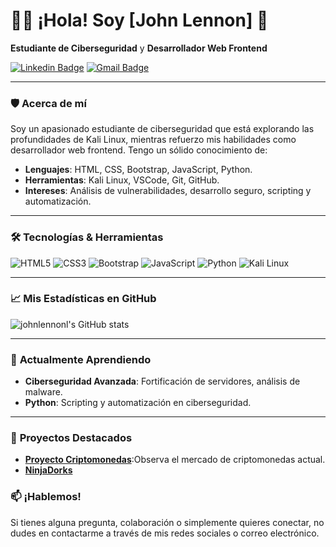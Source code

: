 # 🧑‍💻 **¡Hola! Soy [John Lennon]** 👋

**Estudiante de Ciberseguridad** y **Desarrollador Web Frontend**

[![Linkedin Badge](https://img.shields.io/badge/-LinkedIn-blue?style=flat-square&logo=Linkedin&logoColor=white&link=https://www.linkedin.com/in/yourusername/)](https://www.linkedin.com/in/yourusername/) 
[![Gmail Badge](https://img.shields.io/badge/-Email-c14438?style=flat-square&logo=Gmail&logoColor=white&link=mailto:yourmail@gmail.com)](mailto:yourmail@gmail.com)

---

### 🛡️ **Acerca de mí**
Soy un apasionado estudiante de ciberseguridad que está explorando las profundidades de Kali Linux, mientras refuerzo mis habilidades como desarrollador web frontend. Tengo un sólido conocimiento de:

- **Lenguajes**: HTML, CSS, Bootstrap, JavaScript, Python.
- **Herramientas**: Kali Linux, VSCode, Git, GitHub.
- **Intereses**: Análisis de vulnerabilidades, desarrollo seguro, scripting y automatización.

---

### 🛠️ **Tecnologías & Herramientas**

![HTML5](https://img.shields.io/badge/-HTML5-E34F26?style=flat&logo=html5&logoColor=white)
![CSS3](https://img.shields.io/badge/-CSS3-1572B6?style=flat&logo=css3)
![Bootstrap](https://img.shields.io/badge/-Bootstrap-563D7C?style=flat&logo=bootstrap)
![JavaScript](https://img.shields.io/badge/-JavaScript-F7DF1E?style=flat&logo=javascript&logoColor=black)
![Python](https://img.shields.io/badge/-Python-3776AB?style=flat&logo=python&logoColor=white)
![Kali Linux](https://img.shields.io/badge/-Kali%20Linux-557C94?style=flat&logo=kalilinux&logoColor=white)

---

### 📈 **Mis Estadísticas en GitHub**

![johnlennonl's GitHub stats](https://github-readme-stats.vercel.app/api?username=johnlennonl&show_icons=true&hide_border=true&count_private=true&theme=radical)

---

### 🌱 **Actualmente Aprendiendo**
- **Ciberseguridad Avanzada**: Fortificación de servidores, análisis de malware.
- **Python**: Scripting y automatización en ciberseguridad.

---

### 🔗 **Proyectos Destacados**

- **[Proyecto Criptomonedas](https://github.com/johnlennonl/cotizacionCriptomoneda)**:Observa el mercado de criptomonedas actual. 
- **[NinjaDorks](https://github.com/johnlennonl/NinjaDorks)**


### 📫 **¡Hablemos!**
Si tienes alguna pregunta, colaboración o simplemente quieres conectar, no dudes en contactarme a través de mis redes sociales o correo electrónico.
